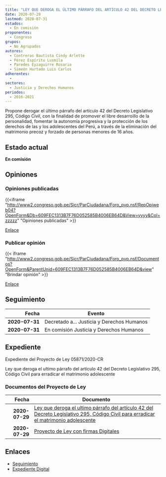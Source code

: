 ```yaml
---
title: "LEY QUE DEROGA EL ÚLTIMO PÁRRAFO DEL ARTÍCULO 42 DEL DECRETO LEGISLATIVO 295, CÓDIGO CIVIL PARA ERRADICAR EL MATRIMONIO ADOLESCENTE"
date: 2020-07-29
lastmod: 2020-07-31
estados: 
  - En comisión
proponentes: 
  - Congreso
grupos: 
  - No Agrupados
autores: 
  - Contreras Bautista Cindy Arlette
  - Pérez Espíritu Lusmila
  - Paredes Eyzaguirre Rosario
  - Simeón Hurtado Luis Carlos
adherentes: 
  - 
sectores: 
  - Justicia y Derechos Humanos
periodos: 
  - 2016-2021
---
```


Propone derogar el último párrafo del artículo 42 del Decreto Legislativo 295, Código Civil, con la finalidad de promover el libre desarroillo de la personalidad, fomentar la autonomía progresiva y la protección de los derechos de las y los adolescentes del Perú, a través de la eliminación del matrimonio precoz y forzado de personas menores de 16 años.


## Estado actual

**En comisión**

## Opiniones

### Opiniones publicadas

{{<iframe "http://www2.congreso.gob.pe/Sicr/ParCiudadana/Foro_pvp.nsf/RepOpiweb04?OpenForm&Db=609FEC1313B7F76D052585B4006EB64D&View=yyyy&Col=zzzzz" "Opiniones publicadas" >}}

[Enlace](http://www2.congreso.gob.pe/Sicr/ParCiudadana/Foro_pvp.nsf/RepOpiweb04?OpenForm&Db=609FEC1313B7F76D052585B4006EB64D&View=yyyy&Col=zzzzz)
### Publicar opinión

{{< iframe "http://www2.congreso.gob.pe/Sicr/ParCiudadana/Foro_pvp.nsf/Documentos?OpenForm&ParentUnid=609FEC1313B7F76D052585B4006EB64D&view" "Brindar opinión" >}}

[Enlace](http://www2.congreso.gob.pe/Sicr/ParCiudadana/Foro_pvp.nsf/Documentos?OpenForm&ParentUnid=609FEC1313B7F76D052585B4006EB64D&view)

## Seguimiento

| Fecha | Evento |
|------:|--------|
| **2020-07-31** | Decretado a... Justicia y Derechos Humanos|
| **2020-07-31** | En comisión Justicia y Derechos Humanos|


## Expediente

Expediente del Proyecto de Ley 05871/2020-CR

Ley que deroga el ultimo párrafo del artículo 42 del Decreto Legislativo 295, Código Civil para erradicar el matrimonio adolescente


### Documentos del Proyecto de Ley

| Fecha | Documento |
|------:|--------|
| **2020-07-29** | [Ley que deroga el ultimo párrafo del artículo 42 del Decreto Legislativo 295, Código Civil para erradicar el matrimonio adolescente](http://www.leyes.congreso.gob.pe/Documentos/2016_2021/Proyectos_de_Ley_y_de_Resoluciones_Legislativas/PL05871-20200729.pdf) |
| **2020-07-29** | [Proyecto de Ley con firmas Digitales](http://www.leyes.congreso.gob.pe/Documentos/2016_2021/Proyectos_de_Ley_y_de_Resoluciones_Legislativas/Proyectos_Firmas_digitales/PL05871.pdf) |

## Enlaces 

- [Seguimiento](http://www2.congreso.gob.pe/Sicr/TraDocEstProc/CLProLey2016.nsf/f7fff46988ca05b1052578e100829cc7/0e896d3399052c7d052585b500136a42?OpenDocument)
- [Expediente Digital](http://www2.congreso.gob.pe/Sicr/TraDocEstProc/CLProLey2016.nsf/f7fff46988ca05b1052578e100829cc7/0e896d3399052c7d052585b500136a42?OpenDocument&Click=05257FB7005EB655.eb71d0cf91d8294e05256cdf006b5706/$Body/0.1C6C)
